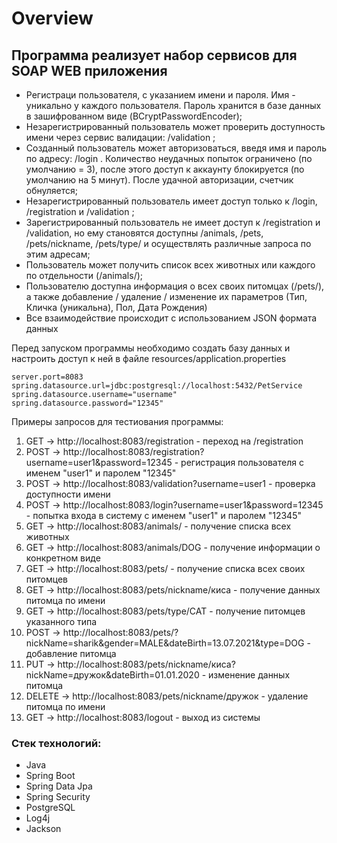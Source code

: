 # Overview

## Программа реализует набор сервисов для SOAP WEB приложения

- Регистраци пользователя, с указанием имени и пароля. Имя - уникально у каждого пользователя. Пароль хранится в базе данных в зашифрованном виде (BCryptPasswordEncoder);
- Незарегистрированный пользователь может проверить доступность имени через сервис валидации: /validation ;
- Созданный пользователь может авторизоваться, введя имя и пароль по адресу: /login . Количество неудачных попыток ограничено (по умолчанию = 3), после этого доступ к аккаунту блокируется (по умолчанию на 5 минут). После удачной авторизации, счетчик обнуляется;
- Незарегистрированный пользователь имеет доступ только к /login, /registration и /validation ;
- Зарегистрированный пользователь не имеет доступ к /registration и /validation, но ему становятся доступны /animals, /pets, /pets/nickname, /pets/type/ и осуществлять различные запроса по этим адресам;
- Пользователь может получить список всех животных или каждого по отдельности (/animals/);
- Пользователю доступна информация о всех своих питомцах (/pets/), а также добавление / удаление / изменение их параметров (Тип, Кличка (уникальна), Пол, Дата Рождения)
- Все взаимодействие происходит с использованием JSON формата данных

Перед запуском программы необходимо создать базу данных и настроить доступ к ней в файле resources/application.properties

    server.port=8083
    spring.datasource.url=jdbc:postgresql://localhost:5432/PetService
    spring.datasource.username="username"
    spring.datasource.password="12345"

Примеры запросов для тестиования программы:

1. GET -> http://localhost:8083/registration   - переход на /registration
2. POST -> http://localhost:8083/registration?username=user1&password=12345    - регистрация пользователя с именем "user1" и паролем "12345"
3. POST -> http://localhost:8083/validation?username=user1   - проверка доступности имени
4. POST -> http://localhost:8083/login?username=user1&password=12345   - попытка входа в систему с именем "user1" и паролем "12345"
5. GET -> http://localhost:8083/animals/   - получение списка всех животных
6. GET -> http://localhost:8083/animals/DOG   - получение информации о конкретном виде
7. GET -> http://localhost:8083/pets/   - получение списка всех своих питомцев
8. GET -> http://localhost:8083/pets/nickname/киса   - получение данных питомца по имени
9. GET -> http://localhost:8083/pets/type/CAT   - получение питомцев указанного типа
10. POST -> http://localhost:8083/pets/?nickName=sharik&gender=MALE&dateBirth=13.07.2021&type=DOG   - добавление питомца
11. PUT -> http://localhost:8083/pets/nickname/киса?nickName=дружок&dateBirth=01.01.2020   - изменение данных питомца
12. DELETE -> http://localhost:8083/pets/nickname/дружок   - удаление питомца по имени
13. GET -> http://localhost:8083/logout   - выход из системы


### Стек технологий: 
- Java
- Spring Boot
- Spring Data Jpa
- Spring Security
- PostgreSQL
- Log4j
- Jackson
